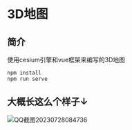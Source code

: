 # 3D地图

## 简介

使用cesium引擎和vue框架来编写的3D地图

```shell
npm install
npm run serve
```

## 大概长这么个样子↓
![QQ截图20230728084736](https://github.com/kendajiwaimai/vue-cesium/assets/42399023/71c0eeb4-e03a-4a8e-ba99-82400d3203dc)
